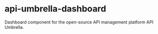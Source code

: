 # api-umbrella-dashboard
Dashboard component for the open-source API management platform API Umbrella.
